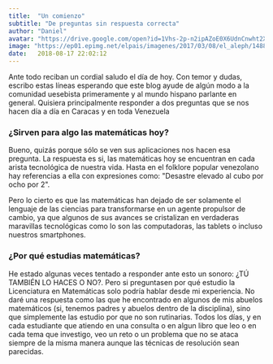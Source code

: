 ```yaml
---
title:  "Un comienzo"
subtitle: "De preguntas sin respuesta correcta"
author: "Daniel"
avatar: "https://drive.google.com/open?id=1Vhs-2p-n2ipAZoE0X6UdnCnwht2XWUJF"
image: "https://ep01.epimg.net/elpais/imagenes/2017/03/08/el_aleph/1488970880_865812_1488971722_noticia_normal.jpg"
date:   2018-08-17 22:02:12
---
```


Ante todo reciban un cordial saludo el día de hoy. Con temor y dudas, escribo estas líneas esperando que este blog ayude de algún modo a la comunidad uesebista primeramente y al mundo hispano parlante en general. Quisiera principalmente responder a dos preguntas que se nos hacen día a día en Caracas y en toda Venezuela 

### ¿Sirven para algo las matemáticas hoy? 
Bueno, quizás porque sólo se ven sus aplicaciones nos hacen esa pregunta. La respuesta es si, las matemáticas hoy se encuentran en cada arista tecnológica de nuestra vida. Hasta en el folklore popular venezolano hay referencias a ella con expresiones como: "Desastre elevado al cubo por ocho por 2". 

Pero lo cierto es que las matemáticas han dejado de ser solamente el lenguaje de las ciencias para transformarse en un agente propulsor de cambio, ya que algunos de sus avances se cristalizan en verdaderas maravillas tecnológicas como lo son las computadoras, las tablets o incluso nuestros smartphones.    

### ¿Por qué estudias matemáticas?
He estado algunas veces tentado a responder ante esto un sonoro: ¿TÚ TAMBIÉN LO HACES O NO?. Pero si preguntasen por qué estudio la Licenciatura en Matemáticas solo podría hablar desde mi experiencia. No daré una respuesta como las que he encontrado en algunos de mis abuelos matemáticos (si, tenemos padres y abuelos dentro de la disciplina), sino que simplemente las estudio por que no son rutinarias. Todos los días, y en cada estudiante que atiendo en una consulta o en algun libro que leo o en cada tema que investigo, veo un reto o un problema que no se ataca siempre de la misma manera aunque las técnicas de resolución sean parecidas.

